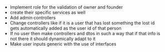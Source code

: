 - Implement role for the validation of owner and founder
- create their specific services as well
- Add admin controllers
- Change controllers like if it is a user that has lost something the lost id gets automatically added as the user id of that person
- If no user then make controllers and dtos in such a way that if that info is not there it should dynamically adapt to it
- Make user inputs generic with the use of interfaces
